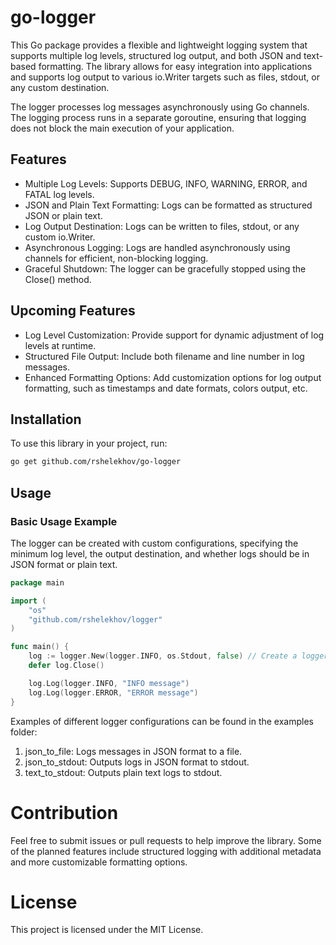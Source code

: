 # go-logger

This Go package provides a flexible and lightweight logging system that supports multiple log levels,
structured log output, and both JSON and text-based formatting. The library allows for easy integration
into applications and supports log output to various io.Writer targets such as files, stdout,
or any custom destination.

The logger processes log messages asynchronously using Go channels. The logging process runs in a separate
goroutine, ensuring that logging does not block the main execution of your application.

## Features
- Multiple Log Levels: Supports DEBUG, INFO, WARNING, ERROR, and FATAL log levels.
- JSON and Plain Text Formatting: Logs can be formatted as structured JSON or plain text.
- Log Output Destination: Logs can be written to files, stdout, or any custom io.Writer.
- Asynchronous Logging: Logs are handled asynchronously using channels for efficient, non-blocking logging.
- Graceful Shutdown: The logger can be gracefully stopped using the Close() method.

## Upcoming Features
- Log Level Customization: Provide support for dynamic adjustment of log levels at runtime.
- Structured File Output: Include both filename and line number in log messages.
- Enhanced Formatting Options: Add customization options for log output formatting, such as timestamps and date formats, colors output, etc.

## Installation
To use this library in your project, run:
```bash
go get github.com/rshelekhov/go-logger
```

## Usage

### Basic Usage Example

The logger can be created with custom configurations, specifying the minimum log level,
the output destination, and whether logs should be in JSON format or plain text.

```go
package main

import (
    "os"
    "github.com/rshelekhov/logger"
)

func main() {
    log := logger.New(logger.INFO, os.Stdout, false) // Create a logger for text output
    defer log.Close()

    log.Log(logger.INFO, "INFO message")
    log.Log(logger.ERROR, "ERROR message")
}
```

Examples of different logger configurations can be found in the examples folder:
1. json_to_file: Logs messages in JSON format to a file.
2. json_to_stdout: Outputs logs in JSON format to stdout.
3. text_to_stdout: Outputs plain text logs to stdout.

# Contribution

Feel free to submit issues or pull requests to help improve the library. Some of the planned features
include structured logging with additional metadata and more customizable formatting options.

# License

This project is licensed under the MIT License.